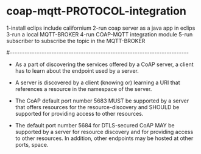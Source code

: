 # coap-mqtt-PROTOCOL-integration
1-install eclips include californium
2-run coap server as a java app in eclips
3-run a local MQTT-BROKER
4-run COAP-MQTT integration module
5-run subscriber to subscribe the topic in the MQTT-BROKER

#-------------------------------------------------------------------------
- As a part of discovering the services offered by a CoAP server, a client has to learn about the endpoint used by a server.

- A server is discovered by a client (knowing or) learning a URI that references a resource in the namespace of the server.

- The CoAP default port number 5683 MUST be supported by a server that offers resources for the resource-discovery and SHOULD be supported for providing access to
other resources.

- The default port number 5684 for DTLS-secured CoAP MAY be supported by a server for resource discovery and for providing access to other resources. In addition, other endpoints may be hosted at other ports, space.
